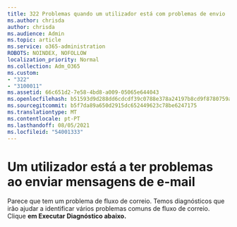 ```yaml
---
title: 322 Problemas quando um utilizador está com problemas de envio
ms.author: chrisda
author: chrisda
ms.audience: Admin
ms.topic: article
ms.service: o365-administration
ROBOTS: NOINDEX, NOFOLLOW
localization_priority: Normal
ms.collection: Adm_O365
ms.custom:
- "322"
- "3100011"
ms.assetid: 66c651d2-7e58-4bd8-a009-05065e644043
ms.openlocfilehash: b51593d9d288dd6cdcdf39c0788e378a24197b8cd9f8780759af6d7462843a75
ms.sourcegitcommit: b5f7da89a650d2915dc652449623c78be6247175
ms.translationtype: MT
ms.contentlocale: pt-PT
ms.lasthandoff: 08/05/2021
ms.locfileid: "54001333"
---
```

# <a name="a-user-is-having-issues-sending-email-messages"></a>Um utilizador está a ter problemas ao enviar mensagens de e-mail

Parece que tem um problema de fluxo de correio. Temos diagnósticos que irão ajudar a identificar vários problemas comuns de fluxo de correio. Clique **em Executar Diagnóstico abaixo.**
